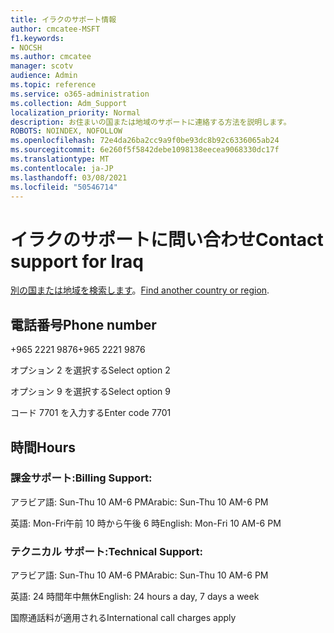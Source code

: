 ```yaml
---
title: イラクのサポート情報
author: cmcatee-MSFT
f1.keywords:
- NOCSH
ms.author: cmcatee
manager: scotv
audience: Admin
ms.topic: reference
ms.service: o365-administration
ms.collection: Adm_Support
localization_priority: Normal
description: お住まいの国または地域のサポートに連絡する方法を説明します。
ROBOTS: NOINDEX, NOFOLLOW
ms.openlocfilehash: 72e4da26ba2cc9a9f0be93dc8b92c6336065ab24
ms.sourcegitcommit: 6e260f5f5842debe1098138eecea9068330dc17f
ms.translationtype: MT
ms.contentlocale: ja-JP
ms.lasthandoff: 03/08/2021
ms.locfileid: "50546714"
---
```

# <a name="contact-support-for-iraq"></a><span data-ttu-id="c0917-103">イラクのサポートに問い合わせ</span><span class="sxs-lookup"><span data-stu-id="c0917-103">Contact support for Iraq</span></span>

<span data-ttu-id="c0917-104">[別の国または地域を検索します](../contact-support-for-business-products.md)。</span><span class="sxs-lookup"><span data-stu-id="c0917-104">[Find another country or region](../contact-support-for-business-products.md).</span></span>

## <a name="phone-number"></a><span data-ttu-id="c0917-105">電話番号</span><span class="sxs-lookup"><span data-stu-id="c0917-105">Phone number</span></span>
<span data-ttu-id="c0917-106">+965 2221 9876</span><span class="sxs-lookup"><span data-stu-id="c0917-106">+965 2221 9876</span></span>

<span data-ttu-id="c0917-107">オプション 2 を選択する</span><span class="sxs-lookup"><span data-stu-id="c0917-107">Select option 2</span></span>

<span data-ttu-id="c0917-108">オプション 9 を選択する</span><span class="sxs-lookup"><span data-stu-id="c0917-108">Select option 9</span></span>

<span data-ttu-id="c0917-109">コード 7701 を入力する</span><span class="sxs-lookup"><span data-stu-id="c0917-109">Enter code 7701</span></span>

## <a name="hours"></a><span data-ttu-id="c0917-110">時間</span><span class="sxs-lookup"><span data-stu-id="c0917-110">Hours</span></span>
### <a name="billing-support"></a><span data-ttu-id="c0917-111">課金サポート:</span><span class="sxs-lookup"><span data-stu-id="c0917-111">Billing Support:</span></span>

<span data-ttu-id="c0917-112">アラビア語: Sun-Thu 10 AM-6 PM</span><span class="sxs-lookup"><span data-stu-id="c0917-112">Arabic: Sun-Thu 10 AM-6 PM</span></span>

<span data-ttu-id="c0917-113">英語: Mon-Fri午前 10 時から午後 6 時</span><span class="sxs-lookup"><span data-stu-id="c0917-113">English: Mon-Fri 10 AM-6 PM</span></span>

### <a name="technical-support"></a><span data-ttu-id="c0917-114">テクニカル サポート:</span><span class="sxs-lookup"><span data-stu-id="c0917-114">Technical Support:</span></span>

<span data-ttu-id="c0917-115">アラビア語: Sun-Thu 10 AM-6 PM</span><span class="sxs-lookup"><span data-stu-id="c0917-115">Arabic: Sun-Thu 10 AM-6 PM</span></span>

<span data-ttu-id="c0917-116">英語: 24 時間年中無休</span><span class="sxs-lookup"><span data-stu-id="c0917-116">English: 24 hours a day, 7 days a week</span></span>

<span data-ttu-id="c0917-117">国際通話料が適用される</span><span class="sxs-lookup"><span data-stu-id="c0917-117">International call charges apply</span></span>
